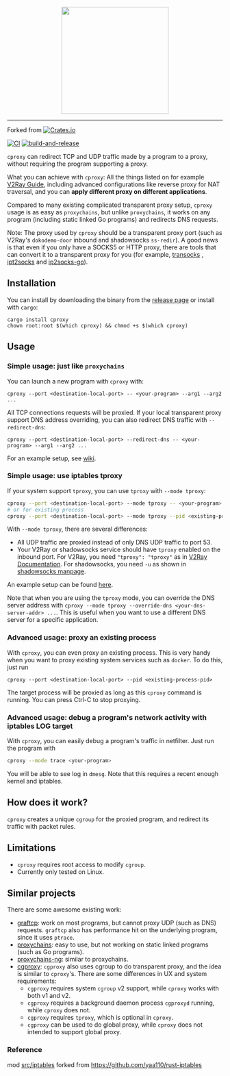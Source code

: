 <p align="center">
<img width="250px" src="https://user-images.githubusercontent.com/18649508/139117888-4f631b07-0b40-4d24-b478-fb805ceef689.png" />
</p>
<hr/>

Forked from [![Crates.io](https://img.shields.io/crates/v/cproxy)](https://crates.io/crates/cproxy)

[![CI](https://github.com/light4/cproxy/actions/workflows/test.yaml/badge.svg)](https://github.com/light4/cproxy/actions/workflows/test.yaml)
[![build-and-release](https://github.com/light4/cproxy/actions/workflows/build-and-release.yaml/badge.svg)](https://github.com/light4/cproxy/actions/workflows/build-and-release.yaml)

`cproxy` can redirect TCP and UDP traffic made by a program to a proxy, without requiring the program supporting a
proxy.

What you can achieve with `cproxy`: All the things listed on for
example [V2Ray Guide](https://guide.v2fly.org/en_US/app/app.html), including advanced configurations like reverse proxy
for NAT traversal, and you can **apply different proxy on different applications**.

Compared to many existing complicated transparent proxy setup, `cproxy` usage is as easy as `proxychains`, but
unlike `proxychains`, it works on any program (including static linked Go programs) and redirects DNS requests.

Note: The proxy used by `cproxy` should be a transparent proxy port (such as V2Ray's `dokodemo-door` inbound and
shadowsocks `ss-redir`). A good news is that even if you only have a SOCKS5 or HTTP proxy, there are tools that can
convert it to a transparent proxy for you (for example, [transocks](https://github.com/cybozu-go/transocks)
, [ipt2socks](https://github.com/zfl9/ipt2socks) and [ip2socks-go](https://github.com/lcdbin/ip2socks-go)).

## Installation

You can install by downloading the binary from the [release page](https://github.com/NOBLES5E/cproxy/releases) or
install with `cargo`:

```
cargo install cproxy
chown root:root $(which cproxy) && chmod +s $(which cproxy)
```

## Usage

### Simple usage: just like `proxychains`

You can launch a new program with `cproxy` with:

```
cproxy --port <destination-local-port> -- <your-program> --arg1 --arg2 ...
```

All TCP connections requests will be proxied. If your local transparent proxy support DNS address overriding, you can
also redirect DNS traffic with `--redirect-dns`:

```
cproxy --port <destination-local-port> --redirect-dns -- <your-program> --arg1 --arg2 ...
```

For an example setup, see [wiki](https://github.com/NOBLES5E/cproxy/wiki/Example-setup-with-V2Ray).

### Simple usage: use iptables tproxy

If your system support `tproxy`, you can use `tproxy` with `--mode tproxy`:

```bash
cproxy --port <destination-local-port> --mode tproxy -- <your-program> --arg1 --arg2 ...
# or for existing process
cproxy --port <destination-local-port> --mode tproxy --pid <existing-process-pid>
```

With `--mode tproxy`, there are several differences:

- All UDP traffic are proxied instead of only DNS UDP traffic to port 53.
- Your V2Ray or shadowsocks service should have `tproxy` enabled on the inbound port. For V2Ray, you
  need `"tproxy": "tproxy"` as
  in [V2Ray Documentation](https://www.v2ray.com/en/configuration/transport.html#sockoptobject). For shadowsocks, you
  need `-u` as shown in [shadowsocks manpage](http://manpages.org/ss-redir).

An example setup can be found [here](https://github.com/NOBLES5E/cproxy/wiki/Example-setup-with-V2Ray).

Note that when you are using the `tproxy` mode, you can override the DNS server address
with `cproxy --mode tproxy --override-dns <your-dns-server-addr> ...`. This is useful when you want to use a different
DNS server for a specific application.

### Advanced usage: proxy an existing process

With `cproxy`, you can even proxy an existing process. This is very handy when you want to proxy existing system
services such as `docker`. To do this, just run

```
cproxy --port <destination-local-port> --pid <existing-process-pid>
```

The target process will be proxied as long as this `cproxy` command is running. You can press Ctrl-C to stop proxying.

### Advanced usage: debug a program's network activity with iptables LOG target

With `cproxy`, you can easily debug a program's traffic in netfilter. Just run the program with

```bash
cproxy --mode trace <your-program>
```

You will be able to see log in `dmesg`. Note that this requires a recent enough kernel and iptables.

## How does it work?

`cproxy` creates a unique `cgroup` for the proxied program, and redirect its traffic with packet rules.

## Limitations

- `cproxy` requires root access to modify `cgroup`.
- Currently only tested on Linux.

## Similar projects

There are some awesome existing work:

- [graftcp](https://github.com/hmgle/graftcp): work on most programs, but cannot proxy UDP (such as DNS)
  requests. `graftcp` also has performance hit on the underlying program, since it uses `ptrace`.
- [proxychains](https://github.com/haad/proxychains): easy to use, but not working on static linked programs (such as Go
  programs).
- [proxychains-ng](https://github.com/rofl0r/proxychains-ng): similar to proxychains.
- [cgproxy](https://github.com/springzfx/cgproxy): `cgproxy` also uses cgroup to do transparent proxy, and the idea is
  similar to `cproxy`'s. There are some differences in UX and system requirements:
  - `cgproxy` requires system `cgroup` v2 support, while `cproxy` works with both v1 and v2.
  - `cgproxy` requires a background daemon process `cgproxyd` running, while `cproxy` does not.
  - `cgproxy` requires `tproxy`, which is optional in `cproxy`.
  - `cgproxy` can be used to do global proxy, while `cproxy` does not intended to support global proxy.

### Reference

mod [src/iptables](./src/iptables.rs) forked from <https://github.com/yaa110/rust-iptables>
